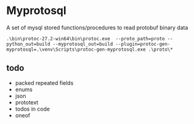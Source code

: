 # Myprotosql

A set of mysql stored functions/procedures to read protobuf binary data

```
.\bin\protoc-27.2-win64\bin\protoc.exe  --proto_path=proto --python_out=build --myprotosql_out=build --plugin=protoc-gen-myprotosql=.\venv\Scripts\protoc-gen-myprotosql.exe .\proto\*
```

## todo

- packed repeated fields
- enums
- json
- prototext
- todos in code
- oneof
